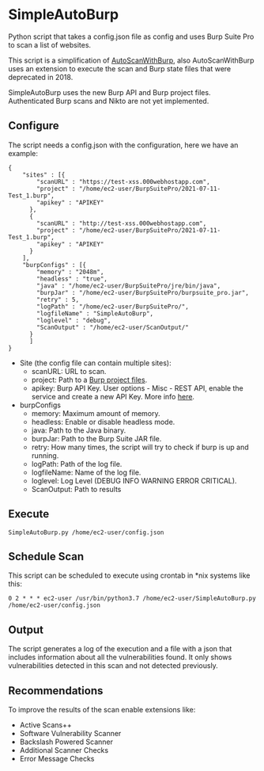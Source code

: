# SimpleAutoBurp
Python script that takes a config.json file as config and uses Burp Suite Pro to scan a list of websites.

This script is a simplification of [AutoScanWithBurp](https://bitbucket.org/clr2of8/autoscanwithburp/src/master/), also AutoScanWithBurp uses an extension to execute the scan and Burp state files that were deprecated in 2018. 

SimpleAutoBurp uses the new Burp API and Burp project files. Authenticated Burp scans and Nikto are not yet implemented.

## Configure

The script needs a config.json with the configuration, here we have an example:

```
{
    "sites" : [{
        "scanURL" : "https://test-xss.000webhostapp.com",
        "project" : "/home/ec2-user/BurpSuitePro/2021-07-11-Test_1.burp",
        "apikey" : "APIKEY"
      },
      {
        "scanURL" : "http://test-xss.000webhostapp.com",
        "project" : "/home/ec2-user/BurpSuitePro/2021-07-11-Test_1.burp",
        "apikey" : "APIKEY"
      }
    ],
    "burpConfigs" : [{
        "memory" : "2048m",
        "headless" : "true",
        "java" : "/home/ec2-user/BurpSuitePro/jre/bin/java",
        "burpJar" : "/home/ec2-user/BurpSuitePro/burpsuite_pro.jar",
        "retry" : 5,
        "logPath" : "/home/ec2-user/BurpSuitePro/",
        "logfileName" : "SimpleAutoBurp",
        "loglevel" : "debug",
        "ScanOutput" : "/home/ec2-user/ScanOutput/"
      }
      ]
}
```

- Site (the config file can contain multiple sites):
    - scanURL: URL to scan.
    - project: Path to a [Burp project files](https://portswigger.net/burp/documentation/desktop/getting-started/launching/projects).
    - apikey: Burp API Key. User options - Misc - REST API, enable the service and create a new API Key. More info [here](https://portswigger.net/burp/documentation/desktop/options/misc-user#rest-api-options).
- burpConfigs
    - memory: Maximum amount of memory.
    - headless: Enable or disable headless mode.
    - java: Path to the Java binary.
    - burpJar: Path to the Burp Suite JAR file.
    - retry: How many times, the script will try to check if burp is up and running.
    - logPath: Path of the log file.
    - logfileName: Name of the log file.
    - loglevel: Log Level (DEBUG INFO WARNING ERROR CRITICAL).
    - ScanOutput: Path to results

## Execute

```
SimpleAutoBurp.py /home/ec2-user/config.json
```

## Schedule Scan

This script can be scheduled to execute using crontab in *nix systems like this:

```
0 2 * * * ec2-user /usr/bin/python3.7 /home/ec2-user/SimpleAutoBurp.py /home/ec2-user/config.json
```

## Output

The script generates a log of the execution and a file with a json that includes information about all the vulnerabilities found. It only shows vulnerabilities detected in this scan and not detected previously.

## Recommendations

To improve the results of the scan enable extensions like:
   - Active Scans++
   - Software Vulnerability Scanner
   - Backslash Powered Scanner
   - Additional Scanner Checks
   - Error Message Checks
